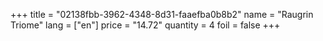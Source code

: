 +++
title = "02138fbb-3962-4348-8d31-faaefba0b8b2"
name = "Raugrin Triome"
lang = ["en"]
price = "14.72"
quantity = 4
foil = false
+++
